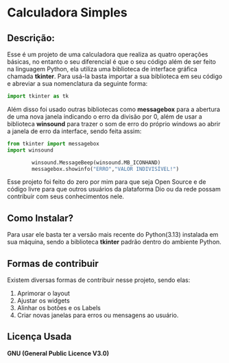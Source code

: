 # Calculadora Simples

## Descrição:

Esse é um projeto de uma calculadora que realiza as quatro operações básicas, no entanto o seu diferencial é que o seu código além de ser feito na linguagem Python, ela utiliza uma biblioteca de interface gráfica chamada **tkinter**.
Para usá-la basta importar a sua biblioteca em seu código e abreviar a sua nomenclatura da seguinte forma:

```python
import tkinter as tk
```

Além disso foi usado outras bibliotecas como **messagebox** para a abertura de uma nova janela indicando o erro da divisão por 0, além de usar a biblioteca **winsound** para trazer o som de erro do próprio windows ao abrir a janela de erro da interface, sendo feita assim:

```python
from tkinter import messagebox
import winsound

        winsound.MessageBeep(winsound.MB_ICONHAND)
        messagebox.showinfo("ERRO","VALOR INDIVISÍVEL!")
```

Esse projeto foi feito do zero por mim para que seja Open Source e de código livre para que outros usuários da plataforma Dio ou da rede possam contribuir com seus conhecimentos nele.

## Como Instalar?

Para usar ele basta ter a versão mais recente do Python(3.13) instalada em sua máquina, sendo a biblioteca **tkinter** padrão dentro do ambiente Python.

## Formas de contribuir

Existem diversas formas de contribuir nesse projeto, sendo elas:

1. Aprimorar o layout
2. Ajustar os widgets
3. Alinhar os botões e os Labels
4. Criar novas janelas para erros ou mensagens ao usuário.

## Licença Usada

**GNU (General Public Licence V3.0)**
